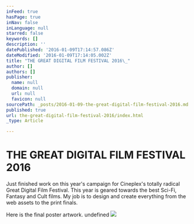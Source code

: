 ```yaml
---
inFeed: true
hasPage: true
inNav: false
inLanguage: null
starred: false
keywords: []
description: ''
datePublished: '2016-01-09T17:14:57.086Z'
dateModified: '2016-01-09T17:14:05.002Z'
title: "THE GREAT DIGITAL FILM FESTIVAL 2016\_"
author: []
authors: []
publisher:
  name: null
  domain: null
  url: null
  favicon: null
sourcePath: _posts/2016-01-09-the-great-digital-film-festival-2016.md
published: true
url: the-great-digital-film-festival-2016/index.html
_type: Article

---
```

# THE GREAT DIGITAL FILM FESTIVAL 2016 

Just finished work on this year's campaign for Cineplex's totally radical Great Digital Film Festival. This year is geared towards the best Sci-Fi, Fantasy and Cult films. My job is to design and create everything from the web assets to the print finals. 

Here is the final poster artwork.  undefined
![](https://the-grid-user-content.s3-us-west-2.amazonaws.com/e07d458c-82a4-45e9-b198-cc575f2ecc88.png)